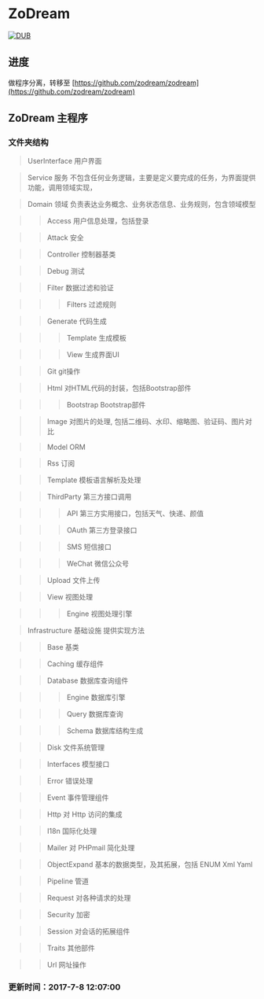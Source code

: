# ZoDream

[![DUB](https://img.shields.io/dub/l/vibe-d.svg?maxAge=2592000)]()


## 进度

做程序分离，转移至 [https://github.com/zodream/zodream](https://github.com/zodream/zodream)

## ZoDream 主程序

### 文件夹结构

> UserInterface 用户界面

> Service 服务 不包含任何业务逻辑，主要是定义要完成的任务，为界面提供功能，调用领域实现，

> Domain 领域 负责表达业务概念、业务状态信息、业务规则，包含领域模型

>> Access 用户信息处理，包括登录

>> Attack 安全

>> Controller 控制器基类

>> Debug 测试

>> Filter 数据过滤和验证

>>> Filters 过滤规则

>> Generate 代码生成

>>> Template 生成模板

>>> View 生成界面UI

>> Git git操作

>> Html 对HTML代码的封装，包括Bootstrap部件

>>> Bootstrap Bootstrap部件

>> Image 对图片的处理, 包括二维码、水印、缩略图、验证码、图片对比

>> Model ORM

>> Rss 订阅

>> Template 模板语言解析及处理

>> ThirdParty 第三方接口调用

>>> API 第三方实用接口，包括天气、快递、颜值

>>> OAuth 第三方登录接口

>>> SMS 短信接口

>>> WeChat 微信公众号

>> Upload 文件上传

>> View 视图处理

>>> Engine 视图处理引擎

> Infrastructure 基础设施 提供实现方法

>> Base 基类

>> Caching 缓存组件

>> Database 数据库查询组件

>>> Engine 数据库引擎

>>> Query 数据库查询

>>> Schema 数据库结构生成

>> Disk 文件系统管理

>> Interfaces 模型接口

>> Error 错误处理

>> Event 事件管理组件

>> Http 对 Http 访问的集成

>> I18n 国际化处理

>> Mailer 对 PHPmail 简化处理

>> ObjectExpand 基本的数据类型，及其拓展，包括 ENUM Xml Yaml 

>> Pipeline 管道

>> Request 对各种请求的处理

>> Security 加密

>> Session 对会话的拓展组件

>> Traits 其他部件

>> Url 网址操作


### 更新时间：2017-7-8 12:07:00